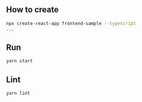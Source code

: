 ## How to create
```bash
npx create-react-app frontend-sample --typescript
...
```

## Run
```bash
yarn start
```

## Lint
```bash
yarn lint
```

